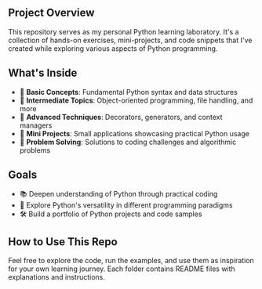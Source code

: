 ## Project Overview
This repository serves as my personal Python learning laboratory. It's a collection of hands-on exercises, mini-projects, and code snippets that I've created while exploring various aspects of Python programming.

## What's Inside
- 📁 **Basic Concepts**: Fundamental Python syntax and data structures
- 📁 **Intermediate Topics**: Object-oriented programming, file handling, and more
- 📁 **Advanced Techniques**: Decorators, generators, and context managers
- 📁 **Mini Projects**: Small applications showcasing practical Python usage
- 📁 **Problem Solving**: Solutions to coding challenges and algorithmic problems

## Goals
- 📚 Deepen understanding of Python through practical coding
- 🧠 Explore Python's versatility in different programming paradigms
- 🛠️ Build a portfolio of Python projects and code samples

## How to Use This Repo
Feel free to explore the code, run the examples, and use them as inspiration for your own learning journey. Each folder contains README files with explanations and instructions.
